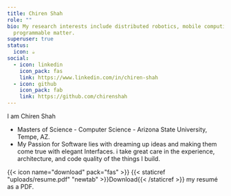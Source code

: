 ```yaml
---
title: Chiren Shah
role: ""
bio: My research interests include distributed robotics, mobile computing and
  programmable matter.
superuser: true
status:
  icon: ☕️
social:
  - icon: linkedin
    icon_pack: fas
    link: https://www.linkedin.com/in/chiren-shah
  - icon: github
    icon_pack: fab
    link: https://github.com/chirenshah
---
```

I am Chiren Shah

* Masters of Science - Computer Science - Arizona State University, Tempe, AZ.
* My Passion for Software lies with dreaming up ideas and making them come true with elegant Interfaces. i take great care in the experience, architecture, and code quality of the things I build.

{{< icon name="download" pack="fas" >}} {{< staticref "uploads/resume.pdf" "newtab" >}}Download{{< /staticref >}} my resumé as a PDF.